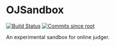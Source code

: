 # OJSandbox

[![Build Status](https://travis-ci.org/taoky/OJSandbox.svg?branch=version-1)](https://travis-ci.org/taoky/OJSandbox) [![Commits since root](https://img.shields.io/github/commits-since/taoky/OJSandbox/root.svg)](https://github.com/taoky/OJSandbox/commit/)

An experimental sandbox for online judger.
